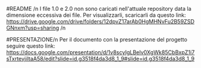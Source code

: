 #README /n
I file 1.0 e 2.0 non sono caricati nell'attuale repository data la dimensione eccessiva dei file. Per visualizzarli, scaricarli da questo link: https://drive.google.com/drive/folders/12dpvZ17arAb0HgMHNvFu2B59ZSDGNnxm?usp=sharing /n

#PRESENTAZIONE/n
Per il documento con la presentazione del progetto seguire questo link: https://docs.google.com/presentation/d/1v8scyIgLBelv0XgWk85CbBxpZ1i7sTxrtevjiItaA58/edit?slide=id.g3518f4da3d8_1_9#slide=id.g3518f4da3d8_1_9
